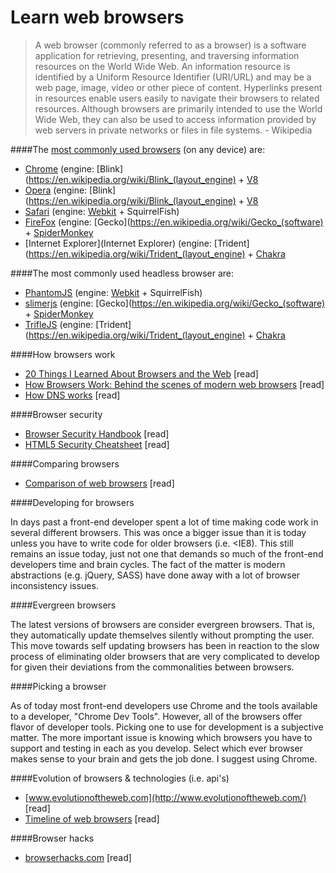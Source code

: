 # Learn web browsers

> A web browser (commonly referred to as a browser) is a software application for retrieving, presenting, and traversing information resources on the World Wide Web. An information resource is identified by a Uniform Resource Identifier (URI/URL) and may be a web page, image, video or other piece of content. Hyperlinks present in resources enable users easily to navigate their browsers to related resources. Although browsers are primarily intended to use the World Wide Web, they can also be used to access information provided by web servers in private networks or files in file systems. - Wikipedia

####The [most commonly used browsers](http://www.sitepoint.com/browser-trends-april-2015-statcounter-vs-netmarketshare/) (on any device) are:

* [Chrome](http://www.google.com/chrome/) (engine: [Blink](https://en.wikipedia.org/wiki/Blink_(layout_engine) + [V8](https://en.wikipedia.org/wiki/V8_(JavaScript_engine))
* [Opera](http://www.opera.com/) (engine: [Blink](https://en.wikipedia.org/wiki/Blink_(layout_engine) + [V8](https://en.wikipedia.org/wiki/V8_(JavaScript_engine))
* [Safari](https://www.apple.com/safari/) (engine: [Webkit](https://en.wikipedia.org/wiki/WebKit) + SquirrelFish)
* [FireFox](https://www.mozilla.org/en-US/firefox/new/) (engine: [Gecko](https://en.wikipedia.org/wiki/Gecko_(software) + [SpiderMonkey](https://en.wikipedia.org/wiki/SpiderMonkey_(software))
* [Internet Explorer](Internet Explorer) (engine: [Trident](https://en.wikipedia.org/wiki/Trident_(layout_engine) + [Chakra](https://en.wikipedia.org/wiki/Chakra_(JScript_engine))

####The most commonly used headless browser are:

* [PhantomJS](http://phantomjs.org/) (engine: [Webkit](https://en.wikipedia.org/wiki/WebKit) + SquirrelFish)
* [slimerjs](http://slimerjs.org/) (engine: [Gecko](https://en.wikipedia.org/wiki/Gecko_(software) + [SpiderMonkey](https://en.wikipedia.org/wiki/SpiderMonkey_(software))
* [TrifleJS](http://triflejs.org/) (engine: [Trident](https://en.wikipedia.org/wiki/Trident_(layout_engine) + [Chakra](https://en.wikipedia.org/wiki/Chakra_(JScript_engine))

####How browsers work

* [20 Things I Learned About Browsers and the Web](http://www.20thingsilearned.com/en-US/foreword/1) [read]
* [How Browsers Work: Behind the scenes of modern web browsers](http://www.html5rocks.com/en/tutorials/internals/howbrowserswork/) [read]
* [How DNS works](https://howdns.works/ep1/) [read]

####Browser security

* [Browser Security Handbook](https://code.google.com/p/browsersec/wiki/Main) [read]
* [HTML5 Security Cheatsheet](https://html5sec.org/#javascript) [read]

####Comparing browsers

* [Comparison of web browsers](https://en.wikipedia.org/wiki/Comparison_of_web_browsers) [read]

####Developing for browsers

In days past a front-end developer spent a lot of time making code work in several different browsers. This was once a bigger issue than it is today unless you have to write code for older browsers (i.e. <IE8). This still remains an issue today, just not one that demands so much of the front-end developers time and brain cycles. The fact of the matter is modern abstractions (e.g. jQuery, SASS) have done away with a lot of browser inconsistency issues.

####Evergreen browsers

The latest versions of browsers are consider evergreen browsers. That is, they automatically update themselves silently without prompting the user. This move towards self updating browsers has been in reaction to the slow process of eliminating older browsers that are very complicated to develop for given their deviations from the commonalities between browsers.

####Picking a browser

As of today most front-end developers use Chrome and the tools available to a developer, "Chrome Dev Tools". However, all of the browsers offer flavor of developer tools. Picking one to use for development is a subjective matter. The more important issue is knowing which browsers you have to support and testing in each as you develop. Select which ever browser makes sense to your brain and gets the job done. I suggest using Chrome.

####Evolution of browsers & technologies (i.e. api's)

* [www.evolutionoftheweb.com](http://www.evolutionoftheweb.com/) [read]
* [Timeline of web browsers](https://en.wikipedia.org/wiki/Timeline_of_web_browsers) [read]

####Browser hacks

* [browserhacks.com](http://browserhacks.com/) [read]

















 






